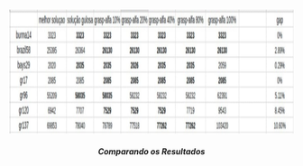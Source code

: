 
<p align="center">
	<br>
	<img src="./grasp.jpeg"/ width=1280px height=220px>
	<h5 align="center">Comparando os Resultados</h5>
	<br>
</p>
